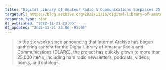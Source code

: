 ```yaml
---
title: "Digital Library of Amateur Radio & Communications Surpasses 25,000 Items"
targeturl: https://blog.archive.org/2022/11/16/digital-library-of-amateur-radio-communications-surpasses-25000-items/
response_type: star
dt_published: "2022-11-21 23:06"
dt_updated: "2022-11-21 23:06 -05:00"
---
```


> In the six weeks since announcing that Internet Archive has begun gathering content for the Digital Library of Amateur Radio and Communications (DLARC), the project has quickly grown to more than 25,000 items, including ham radio newsletters, podcasts, videos, books, and catalogs.